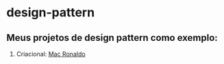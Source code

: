 # design-pattern

## Meus projetos de design pattern como exemplo:
1. Criacional: [Mac Ronaldo](https://github.com/JeanV0/mac-ronaldo)